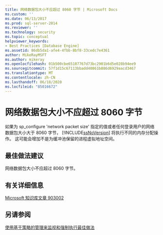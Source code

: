 ```yaml
---
title: 网络数据包大小不应超过 8060 字节 | Microsoft Docs
ms.custom: ''
ms.date: 06/13/2017
ms.prod: sql-server-2014
ms.reviewer: ''
ms.technology: security
ms.topic: conceptual
helpviewer_keywords:
- Best Practices [Database Engine]
ms.assetid: 86db5da1-afe4-4fbb-8bf8-33cedc7e4361
author: MikeRayMSFT
ms.author: mikeray
ms.openlocfilehash: 01b500cbe65107767d73bc2901b6d5e028b94ee9
ms.sourcegitcommit: 57f1d15c67113bbadd40861b886d6929aacd3467
ms.translationtype: MT
ms.contentlocale: zh-CN
ms.lasthandoff: 06/18/2020
ms.locfileid: "85016672"
---
```

# <a name="network-packet-size-should-not-exceed-8060-bytes"></a>网络数据包大小不应超过 8060 字节
  如果为 sp_configure 'network packet size' 指定的值或者任何登录用户的网络数据包大小大于 8060 字节， [!INCLUDE[ssNoVersion](../../includes/ssnoversion-md.md)] 将执行不同的内存分配操作。 这可能会增加不是为缓冲池保留的进程虚拟地址空间。  
  
## <a name="best-practices-recommendations"></a>最佳做法建议  
 网络数据包大小不应超过 8060 字节。  
  
## <a name="for-more-information"></a>有关详细信息  
 [Microsoft 知识库文章 903002](https://go.microsoft.com/fwlink/?linkid=117749)  
  
## <a name="see-also"></a>另请参阅  
 [使用基于策略的管理来监视和强制执行最佳做法](monitor-and-enforce-best-practices-by-using-policy-based-management.md)  
  
  
